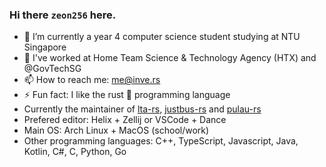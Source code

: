 ### Hi there `zeon256` here.

[]()
- 🔭 I’m currently a year 4 computer science student studying at NTU Singapore
- 💼 I've worked at Home Team Science & Technology Agency (HTX) and @GovTechSG
- 📫 How to reach me: me@inve.rs
- ⚡ Fun fact: I like the rust 🦀 programming language
- Currently the maintainer of [lta-rs](https://github.com/lta-rs/lta-rs), [justbus-rs](https://github.com/zeon256/justbus-rs) and [pulau-rs](https://github.com/zeon256/pulau-rs)
- Prefered editor: Helix + Zellij or VSCode + Dance
- Main OS: Arch Linux + MacOS (school/work)
- Other programming languages: C++, TypeScript, Javascript, Java, Kotlin, C#, C, Python, Go

